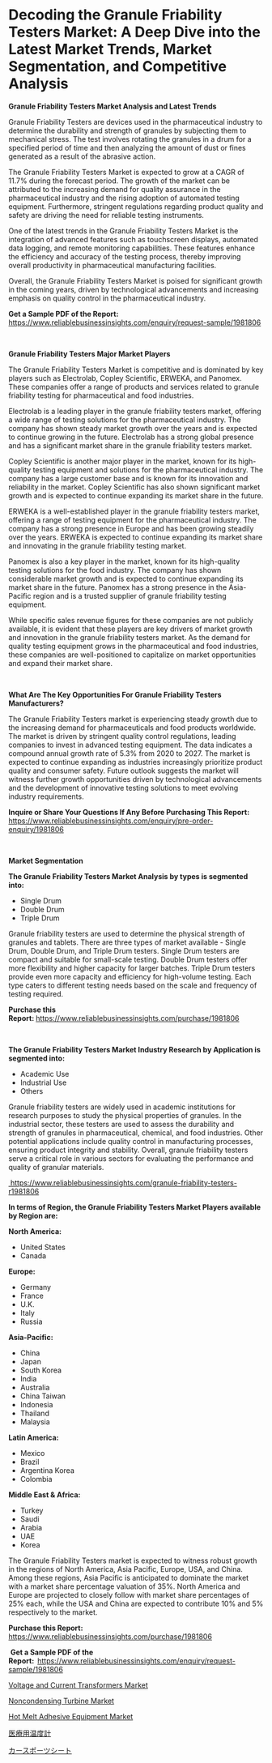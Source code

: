<p><h1>Decoding the Granule Friability Testers Market: A Deep Dive into the Latest Market Trends, Market Segmentation, and Competitive Analysis</h1></p><p><strong>Granule Friability Testers Market Analysis and Latest Trends</strong></p>
<p><p>Granule Friability Testers are devices used in the pharmaceutical industry to determine the durability and strength of granules by subjecting them to mechanical stress. The test involves rotating the granules in a drum for a specified period of time and then analyzing the amount of dust or fines generated as a result of the abrasive action.</p><p>The Granule Friability Testers Market is expected to grow at a CAGR of 11.7% during the forecast period. The growth of the market can be attributed to the increasing demand for quality assurance in the pharmaceutical industry and the rising adoption of automated testing equipment. Furthermore, stringent regulations regarding product quality and safety are driving the need for reliable testing instruments.</p><p>One of the latest trends in the Granule Friability Testers Market is the integration of advanced features such as touchscreen displays, automated data logging, and remote monitoring capabilities. These features enhance the efficiency and accuracy of the testing process, thereby improving overall productivity in pharmaceutical manufacturing facilities.</p><p>Overall, the Granule Friability Testers Market is poised for significant growth in the coming years, driven by technological advancements and increasing emphasis on quality control in the pharmaceutical industry.</p></p>
<p><strong>Get a Sample PDF of the Report:&nbsp;</strong> <a href="https://www.reliablebusinessinsights.com/enquiry/request-sample/1981806">https://www.reliablebusinessinsights.com/enquiry/request-sample/1981806</a></p>
<p>&nbsp;</p>
<p><strong>Granule Friability Testers Major Market Players</strong></p>
<p><p>The Granule Friability Testers Market is competitive and is dominated by key players such as Electrolab, Copley Scientific, ERWEKA, and Panomex. These companies offer a range of products and services related to granule friability testing for pharmaceutical and food industries.</p><p>Electrolab is a leading player in the granule friability testers market, offering a wide range of testing solutions for the pharmaceutical industry. The company has shown steady market growth over the years and is expected to continue growing in the future. Electrolab has a strong global presence and has a significant market share in the granule friability testers market.</p><p>Copley Scientific is another major player in the market, known for its high-quality testing equipment and solutions for the pharmaceutical industry. The company has a large customer base and is known for its innovation and reliability in the market. Copley Scientific has also shown significant market growth and is expected to continue expanding its market share in the future.</p><p>ERWEKA is a well-established player in the granule friability testers market, offering a range of testing equipment for the pharmaceutical industry. The company has a strong presence in Europe and has been growing steadily over the years. ERWEKA is expected to continue expanding its market share and innovating in the granule friability testing market.</p><p>Panomex is also a key player in the market, known for its high-quality testing solutions for the food industry. The company has shown considerable market growth and is expected to continue expanding its market share in the future. Panomex has a strong presence in the Asia-Pacific region and is a trusted supplier of granule friability testing equipment.</p><p>While specific sales revenue figures for these companies are not publicly available, it is evident that these players are key drivers of market growth and innovation in the granule friability testers market. As the demand for quality testing equipment grows in the pharmaceutical and food industries, these companies are well-positioned to capitalize on market opportunities and expand their market share.</p></p>
<p>&nbsp;</p>
<p><strong>What Are The Key Opportunities For Granule Friability Testers Manufacturers?</strong></p>
<p><p>The Granule Friability Testers market is experiencing steady growth due to the increasing demand for pharmaceuticals and food products worldwide. The market is driven by stringent quality control regulations, leading companies to invest in advanced testing equipment. The data indicates a compound annual growth rate of 5.3% from 2020 to 2027. The market is expected to continue expanding as industries increasingly prioritize product quality and consumer safety. Future outlook suggests the market will witness further growth opportunities driven by technological advancements and the development of innovative testing solutions to meet evolving industry requirements.</p></p>
<p><strong>Inquire or Share Your Questions If Any Before Purchasing This Report:</strong> <a href="https://www.reliablebusinessinsights.com/enquiry/pre-order-enquiry/1981806">https://www.reliablebusinessinsights.com/enquiry/pre-order-enquiry/1981806</a></p>
<p>&nbsp;</p>
<p><strong>Market Segmentation</strong></p>
<p><strong>The Granule Friability Testers Market Analysis by types is segmented into:</strong></p>
<p><ul><li>Single Drum</li><li>Double Drum</li><li>Triple Drum</li></ul></p>
<p><p>Granule friability testers are used to determine the physical strength of granules and tablets. There are three types of market available - Single Drum, Double Drum, and Triple Drum testers. Single Drum testers are compact and suitable for small-scale testing. Double Drum testers offer more flexibility and higher capacity for larger batches. Triple Drum testers provide even more capacity and efficiency for high-volume testing. Each type caters to different testing needs based on the scale and frequency of testing required.</p></p>
<p><strong>Purchase this Report:&nbsp;</strong><a href="https://www.reliablebusinessinsights.com/purchase/1981806">https://www.reliablebusinessinsights.com/purchase/1981806</a></p>
<p>&nbsp;</p>
<p><strong>The Granule Friability Testers Market Industry Research by Application is segmented into:</strong></p>
<p><ul><li>Academic Use</li><li>Industrial Use</li><li>Others</li></ul></p>
<p><p>Granule friability testers are widely used in academic institutions for research purposes to study the physical properties of granules. In the industrial sector, these testers are used to assess the durability and strength of granules in pharmaceutical, chemical, and food industries. Other potential applications include quality control in manufacturing processes, ensuring product integrity and stability. Overall, granule friability testers serve a critical role in various sectors for evaluating the performance and quality of granular materials.</p></p>
<p><a href="https://www.reliablebusinessinsights.com/granule-friability-testers-r1981806">&nbsp;https://www.reliablebusinessinsights.com/granule-friability-testers-r1981806</a></p>
<p><strong>In terms of Region, the Granule Friability Testers Market Players available by Region are:</strong></p>
<p>
    <p> <strong> North America: </strong>
        <ul>
            <li>United States</li>
            <li>Canada</li>
        </ul>
        </p> 
    <p> <strong> Europe: </strong>
        <ul>
            <li>Germany</li>
            <li>France</li>
            <li>U.K.</li>
            <li>Italy</li>
            <li>Russia</li>
        </ul>
        </p> 
    <p> <strong> Asia-Pacific: </strong>
        <ul>
            <li>China</li>
            <li>Japan</li>
            <li>South Korea</li>
            <li>India</li>
            <li>Australia</li>
            <li>China Taiwan</li>
            <li>Indonesia</li>
            <li>Thailand</li>
            <li>Malaysia</li>
        </ul>
        </p> 
    <p> <strong> Latin America: </strong>
        <ul>
            <li>Mexico</li>
            <li>Brazil</li>
            <li>Argentina Korea</li>
            <li>Colombia</li>
        </ul>
        </p> 
    <p> <strong> Middle East & Africa: </strong>
        <ul>
            <li>Turkey</li>
            <li>Saudi</li>
            <li>Arabia</li>
            <li>UAE</li>
            <li>Korea</li>
        </ul>
    </p>
    </p>
<p><p>The Granule Friability Testers market is expected to witness robust growth in the regions of North America, Asia Pacific, Europe, USA, and China. Among these regions, Asia Pacific is anticipated to dominate the market with a market share percentage valuation of 35%. North America and Europe are projected to closely follow with market share percentages of 25% each, while the USA and China are expected to contribute 10% and 5% respectively to the market.</p></p>
<p><strong>Purchase this Report: </strong><a href="https://www.reliablebusinessinsights.com/purchase/1981806">https://www.reliablebusinessinsights.com/purchase/1981806</a></p>
<p>&nbsp;<strong>Get a Sample PDF of the Report:&nbsp;&nbsp;</strong><a href="https://www.reliablebusinessinsights.com/enquiry/request-sample/1981806">https://www.reliablebusinessinsights.com/enquiry/request-sample/1981806</a></p>
<p><strong></strong></p>
<p><p><a href="https://github.com/SheilaBruen2023/Market-Research-Report-List-1/blob/main/voltage-and-current-transformers-market.md">Voltage and Current Transformers Market</a></p><p><a href="https://www.linkedin.com/pulse/noncondensing-turbine-market-emerging-trends-future-prospects-gl39c">Noncondensing Turbine Market</a></p><p><a href="https://github.com/marthawweekle/Market-Research-Report-List-1/blob/main/hot-melt-adhesive-equipment-market.md">Hot Melt Adhesive Equipment Market</a></p><p><a href="https://github.com/adcxff01450218/Market-Research-Report-List-2/blob/main/3447452165295.md">医療用温度計</a></p><p><a href="https://github.com/xnljig2898992/Market-Research-Report-List-2/blob/main/4471915165294.md">カースポーツシート</a></p></p>